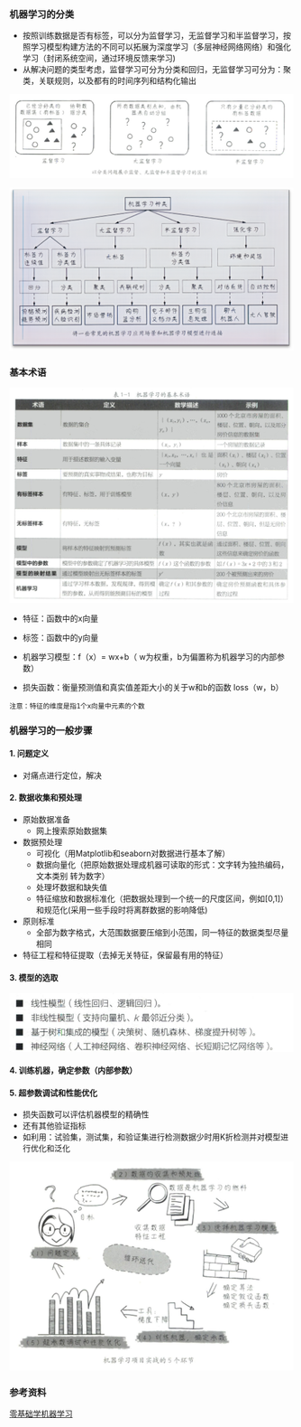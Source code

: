 ### 机器学习的分类
- 按照训练数据是否有标签，可以分为监督学习，无监督学习和半监督学习，按照学习模型构建方法的不同可以拓展为深度学习（多层神经网络网络）和强化学习（封闭系统空间，通过环境反馈来学习)
- 从解决问题的类型考虑，监督学习可分为分类和回归，无监督学习可分为：聚类，关联规则，以及都有的时间序列和结构化输出
<!-- panels:start -->
<!-- div:floating-cat -->
![image002](1.assets/image002.png)
<!-- panels:end -->
<!-- panels:start -->
<!-- div:floating-cat -->
![image003](1.assets/image003.png)
<!-- panels:end -->



### 基本术语
<!-- panels:start -->
<!-- div:floating-cat -->
![image001](1.assets/image001.png)
<!-- panels:end -->
- 特征：函数中的x向量 

- 标签：函数中的y向量  

- 机器学习模型：f（x）= wx+b（ w为权重，b为偏置称为机器学习的内部参数）

- 损失函数：衡量预测值和真实值差距大小的关于w和b的函数 loss（w，b）

`注意：特征的维度是指1个x向量中元素的个数`

### 机器学习的一般步骤
<!-- panels:start -->
<!-- div:left-panel -->
#### 1. 问题定义
- 对痛点进行定位，解决

#### 2. 数据收集和预处理
- 原始数据准备
	- 网上搜索原始数据集
- 数据预处理
	- 可视化（用Matplotlib和seaborn对数据进行基本了解）
	- 数据向量化（把原始数据处理成机器可读取的形式：文字转为独热编码，文本类别   转为数字）
	- 处理坏数据和缺失值
	- 特征缩放和数据标准化（把数据处理到一个统一的尺度区间，例如[0,1]）和规范化(采用一些手段时将离群数据的影响降低)
- 原则标准
	- 全部为数字格式，大范围数据要压缩到小范围，同一特征的数据类型尽量相同
- 特征工程和特征提取（去掉无关特征，保留最有用的特征）

#### 3. 模型的选取

   ![image005](1.assets/image005.png)

#### 4. 训练机器，确定参数（内部参数）

#### 5. 超参数调试和性能优化
- 损失函数可以评估机器模型的精确性
- 还有其他验证指标
- 如利用：试验集，测试集，和验证集进行检测数据少时用K折检测并对模型进行优化和泛化

<!-- div:right-panel -->
![image004](1.assets/image004.png)
<!-- panels:end -->



### 参考资料
[零基础学机器学习](https://book.douban.com/subject/35264202/"机器学习")


